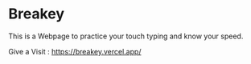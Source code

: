 # Breakey
This is a Webpage to practice your touch typing and know your speed.

Give a Visit : https://breakey.vercel.app/
